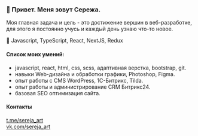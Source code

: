 ### 👋 Привет. Меня зовут Сережа.

Моя главная задача и цель - это достижение вершин в веб-разработке, для этого я постоянно учусь и каждый день узнаю что-то новое.

🌱 Javascript, TypeScript, React, NextJS, Redux


#### Список моих умений:
* javascript, react, html, css, scss, адаптивная верстка, bootstrap, git.
* навыки Web-дизайна и обработки графики, Photoshop, Figma.
* опыт работы с CMS WordPress, 1С-Битрикс, Tilda.
* опыт работы и администрирование CRM Битрикс24.
* базовая SEO оптимизация сайта.

#### Контакты
[t.me/sereja_art](https://t.me/sereja_art)  
[vk.com/sereja_art](https://vk.com/sereja_art)


<!--
**sereja-artemov/sereja-artemov** is a ✨ _special_ ✨ repository because its `README.md` (this file) appears on your GitHub profile.

Here are some ideas to get you started:

- 🔭 I’m currently working on ...
- 🌱 I’m currently learning ...
- 👯 I’m looking to collaborate on ...
- 🤔 I’m looking for help with ...
- 💬 Ask me about ...
- 📫 How to reach me: ...
- 😄 Pronouns: ...
- ⚡ Fun fact: ...
-->

